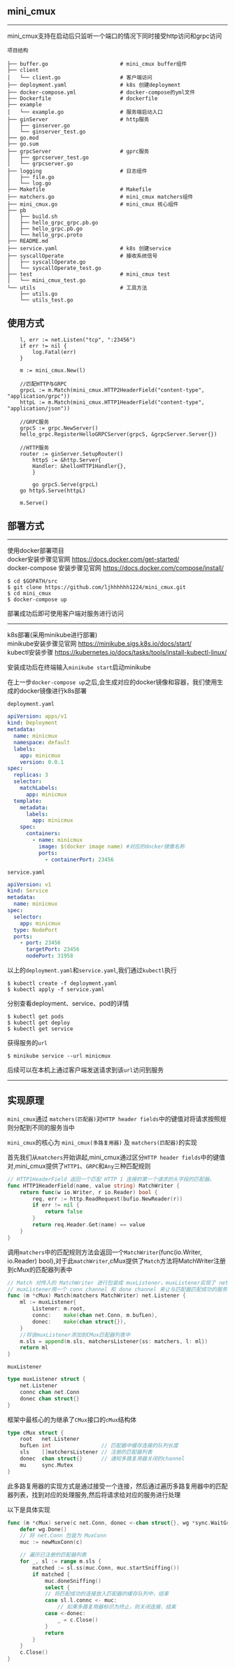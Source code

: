 ## mini_cmux
***
mini_cmux支持在启动后只监听一个端口的情况下同时接受http访问和grpc访问

`项目结构`
```
├── buffer.go                       # mini_cmux buffer组件
├── client
│   └── client.go                   # 客户端访问
├── deployment.yaml                 # k8s 创建deployment
├── docker-compose.yml              # docker-compose的yml文件
├── Dockerfile                      # dockerfile
├── example                         
│   └── example.go                  # 服务端启动入口
├── ginServer                       # http服务
│   ├── ginserver.go
│   └── ginserver_test.go
├── go.mod
├── go.sum              
├── grpcServer                      # gprc服务
│   ├── gprcserver_test.go
│   └── grpcserver.go
├── logging                         # 日志组件
│   ├── file.go
│   └── log.go
├── Makefile                        # Makefile
├── matchers.go                     # mini_cmux matchers组件
├── mini_cmux.go                    # mini_cmux 核心组件
├── pb
│   ├── build.sh
│   ├── hello_grpc_grpc.pb.go
│   ├── hello_grpc.pb.go
│   └── hello_grpc.proto
├── README.md
├── service.yaml                    # k8s 创建service
├── syscallOperate                  # 接收系统信号
│   ├── syscallOperate.go
│   └── syscallOperate_test.go
├── test                            # mini_cmux test
│   └── mini_cmux_test.go
└── utils                           # 工具方法
    ├── utils.go
    └── utils_test.go
```


## 使用方式

```golang
	l, err := net.Listen("tcp", ":23456")
	if err != nil {
		log.Fatal(err)
	}
    
	m := mini_cmux.New(l)

	//匹配HTTP与GRPC
	grpcL := m.Match(mini_cmux.HTTP2HeaderField("content-type", "application/grpc"))
	httpL := m.Match(mini_cmux.HTTP1HeaderField("content-type", "application/json"))

	//GRPC服务
	grpcS := grpc.NewServer()
	hello_grpc.RegisterHelloGRPCServer(grpcS, &grpcServer.Server{})

	//HTTP服务
	router := ginServer.SetupRouter()
        httpS := &http.Server{
	    Handler: &helloHTTP1Handler{},
        }
    
        go grpcS.Serve(grpcL)
	go httpS.Serve(httpL)

	m.Serve()
```

## 部署方式
***
使用docker部署项目  
docker安装步骤见官网 https://docs.docker.com/get-started/  
docker-compose 安装步骤见官网 https://docs.docker.com/compose/install/

```
$ cd $GOPATH/src
$ git clone https://github.com/ljhhhhhh1224/mini_cmux.git
$ cd mini_cmux
$ docker-compose up
```

部署成功后即可使用客户端对服务进行访问

***

k8s部署(采用minikube进行部署)  
minikube安装步骤见官网 https://minikube.sigs.k8s.io/docs/start/  
kubectl安装步骤 https://kubernetes.io/docs/tasks/tools/install-kubectl-linux/

安装成功后在终端输入`minikube start`启动minikube

在上一步`docker-compose up`之后,会生成对应的docker镜像和容器，我们使用生成的docker镜像进行k8s部署

`deployment.yaml`
```yaml
apiVersion: apps/v1
kind: Deployment
metadata:
  name: minicmux
  namespace: default
  labels:
    app: minicmux
    version: 0.0.1
spec:
  replicas: 3
  selector:
    matchLabels:
      app: minicmux
  template:
    metadata:
      labels:
        app: minicmux
    spec:
      containers:
        - name: minicmux
          image: $(docker image name) #对应的docker镜像名称
          ports:
            - containerPort: 23456
```

`service.yaml`
```yaml
apiVersion: v1
kind: Service
metadata:
  name: minicmux
spec:
  selector:
    app: minicmux
  type: NodePort
  ports:
    - port: 23456
      targetPort: 23456
      nodePort: 31958
```

以上的`deployment.yaml`和`service.yaml`,我们通过`kubectl`执行  
```shell
$ kubectl create -f deployment.yaml
$ kubectl apply -f service.yaml
```

分别查看deployment、service、pod的详情
```shell
$ kubectl get pods
$ kubectl get deploy
$ kubectl get service
```

获得服务的`url`
```shell
$ minikube service --url minicmux
```

后续可以在本机上通过客户端发送请求到该`url`访问到服务
***
## 实现原理
`mini_cmux`通过 `matchers(匹配器)`对`HTTP header fields`中的键值对将请求按照规则分配到不同的服务当中  
  
`mini_cmux`的核心为 `mini_cmux(多路复用器)` 及 `matchers(匹配器)`的实现

首先我们从`matchers`开始讲起,mini_cmux通过区分`HTTP header fields`中的键值对,mini_cmux提供了`HTTP1`、`GRPC`和`Any`三种匹配规则
```go
// HTTP1HeaderField 返回一个匹配 HTTP 1 连接的第一个请求的头字段的匹配器。
func HTTP1HeaderField(name, value string) MatchWriter {
	return func(w io.Writer, r io.Reader) bool {
		req, err := http.ReadRequest(bufio.NewReader(r))
		if err != nil {
			return false
		}
		return req.Header.Get(name) == value
	}
}
```

调用`matchers`中的匹配规则方法会返回一个`MatchWriter`(func(io.Writer, io.Reader) bool),对于此`matchWriter`,cMux提供了`Match`方法将MatchWriter注册到cMux的匹配器列表中

```go
// Match 对传入的 MatchWriter 进行包装成 muxListener，muxListener实现了 net.Listener 接口
// muxListener用一个 conn channel 和 done channel 来让与匹配器匹配成功的服务端进行连接的获取、处理和关闭等操作
func (m *cMux) Match(matchers MatchWriter) net.Listener {
	ml := muxListener{
		Listener: m.root,
		connc:    make(chan net.Conn, m.bufLen),
		donec:    make(chan struct{}),
	}
	//将该muxListener添加到CMux匹配器列表中
	m.sls = append(m.sls, matchersListener{ss: matchers, l: ml})
	return ml
}
```
`muxListener`
```go
type muxListener struct {
	net.Listener
	connc chan net.Conn
	donec chan struct{}
}

```
框架中最核心的为继承了`CMux`接口的`cMux`结构体
```go
type cMux struct {
	root   net.Listener
	bufLen int                // 匹配器中缓存连接的队列长度
	sls    []matchersListener // 注册的匹配器列表
	donec  chan struct{}      // 通知多路复用器关闭的channel
	mu     sync.Mutex
}
```

此多路复用器的实现方式是通过接受一个连接，然后通过遍历多路复用器中的匹配器列表，找到对应的处理服务,然后将请求给对应的服务进行处理  

以下是具体实现
```go
func (m *cMux) serve(c net.Conn, donec <-chan struct{}, wg *sync.WaitGroup) {
	defer wg.Done()
	// 将 net.Conn 包装为 MuxConn
	muc := newMuxConn(c)

	// 遍历已注册的匹配器列表
	for _, sl := range m.sls {
		matched := sl.ss(muc.Conn, muc.startSniffing())
		if matched {
			muc.doneSniffing()
			select {
			// 将匹配成功的连接放入匹配器的缓存队列中，结束
			case sl.l.connc <- muc: 
				// 如果多路复用器标识为终止，则关闭连接，结束
			case <-donec:
				_ = c.Close()
			}
			return
		}
	}
	c.Close()
}
```
  



